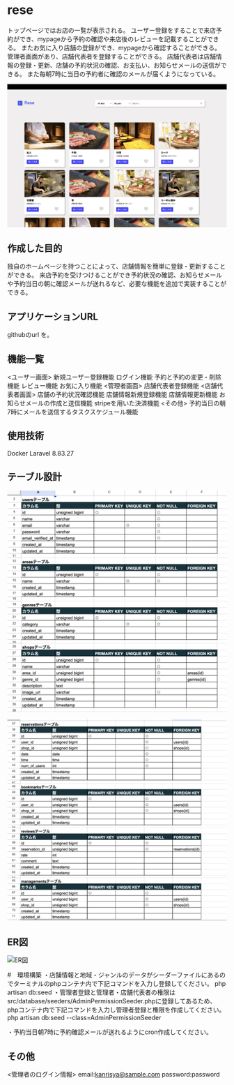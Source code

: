 # rese
トップページではお店の一覧が表示される。
ユーザー登録をすることで来店予約ができ、mypageから予約の確認や来店後のレビューを記載することができる。
またお気に入り店舗の登録ができ、mypageから確認することができる。
管理者画面があり、店舗代表者を登録することができる。
店舗代表者は店舗情報の登録・更新、店舗の予約状況の確認、お支払い、お知らせメールの送信ができる。
また毎朝7時に当日の予約者に確認のメールが届くようになっている。

![トップ画像](./rese_home.png)


## 作成した目的
独自のホームページを持つことによって、店舗情報を簡単に登録・更新することができる。
来店予約を受けつけることができ予約状況の確認、お知らせメールや予約当日の朝に確認メールが送れるなど、必要な機能を追加で実装することができる。


## アプリケーションURL
githubのurl を。


## 機能一覧
<ユーザー画面>
新規ユーザー登録機能
ログイン機能
予約と予約の変更・削除機能
レビュー機能
お気に入り機能
<管理者画面>
店舗代表者登録機能
<店舗代表者画面>
店舗の予約状況確認機能
店舗情報新規登録機能
店舗情報更新機能
お知らせメールの作成と送信機能
stripeを用いた決済機能
<その他>
予約当日の朝7時にメールを送信するタスクスケジュール機能


## 使用技術
Docker
Laravel 8.83.27


## テーブル設計
![テーブル設計1](./rese_table1.png)

![テーブル設計2](./rese_table2.png)


## ER図
![ER図](./rese_ER図.png)


#　環境構築
・店舗情報と地域・ジャンルのデータがシーダーファイルにあるのでターミナルのphpコンテナ内で下記コマンドを入力し登録してください。
php artisan db:seed
・管理者登録と管理者・店舗代表者の権限はsrc/database/seeders/AdminPermissionSeeder.phpに登録してあるため、phpコンテナ内で下記コマンドを入力し管理者登録と権限を作成してください。
php artisan db:seed --class=AdminPermissionSeeder

・予約当日朝7時に予約確認メールが送れるようにcron作成してください。

## その他
<管理者のログイン情報>
email:kanrisya@sample.com
password:password

